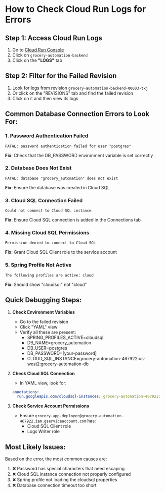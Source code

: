 # How to Check Cloud Run Logs for Errors

## Step 1: Access Cloud Run Logs

1. Go to [Cloud Run Console](https://console.cloud.google.com/run?project=grocery-automation-467922)
2. Click on `grocery-automation-backend`
3. Click on the **"LOGS"** tab

## Step 2: Filter for the Failed Revision

1. Look for logs from revision `grocery-automation-backend-00003-txj`
2. Or click on the "REVISIONS" tab and find the failed revision
3. Click on it and then view its logs

## Common Database Connection Errors to Look For:

### 1. Password Authentication Failed
```
FATAL: password authentication failed for user "postgres"
```
**Fix**: Check that the DB_PASSWORD environment variable is set correctly

### 2. Database Does Not Exist
```
FATAL: database "grocery_automation" does not exist
```
**Fix**: Ensure the database was created in Cloud SQL

### 3. Cloud SQL Connection Failed
```
Could not connect to Cloud SQL instance
```
**Fix**: Ensure Cloud SQL connection is added in the Connections tab

### 4. Missing Cloud SQL Permissions
```
Permission denied to connect to Cloud SQL
```
**Fix**: Grant Cloud SQL Client role to the service account

### 5. Spring Profile Not Active
```
The following profiles are active: cloud
```
**Fix**: Should show "cloudsql" not "cloud"

## Quick Debugging Steps:

1. **Check Environment Variables**
   - Go to the failed revision
   - Click "YAML" view
   - Verify all these are present:
     - SPRING_PROFILES_ACTIVE=cloudsql
     - DB_NAME=grocery_automation
     - DB_USER=postgres
     - DB_PASSWORD=[your-password]
     - CLOUD_SQL_INSTANCE=grocery-automation-467922:us-west2:grocery-automation-db

2. **Check Cloud SQL Connection**
   - In YAML view, look for:
   ```yaml
   annotations:
     run.googleapis.com/cloudsql-instances: grocery-automation-467922:us-west2:grocery-automation-db
   ```

3. **Check Service Account Permissions**
   - Ensure `grocery-app-deployer@grocery-automation-467922.iam.gserviceaccount.com` has:
     - Cloud SQL Client role
     - Logs Writer role

## Most Likely Issues:

Based on the error, the most common causes are:
1. ❌ Password has special characters that need escaping
2. ❌ Cloud SQL instance connection not properly configured
3. ❌ Spring profile not loading the cloudsql properties
4. ❌ Database connection timeout too short